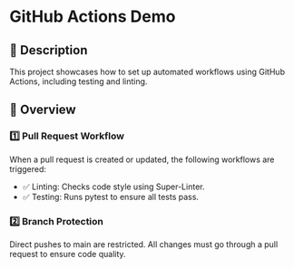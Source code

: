 # GitHub Actions Demo

## 📌 Description
This project showcases how to set up automated workflows using GitHub Actions, including testing and linting.

## 📂 Overview
### 1️⃣ Pull Request Workflow
When a pull request is created or updated, the following workflows are triggered:
- ✅ Linting: Checks code style using Super-Linter.
- ✅ Testing: Runs pytest to ensure all tests pass.

### 2️⃣ Branch Protection
Direct pushes to main are restricted. All changes must go through a pull request to ensure code quality.